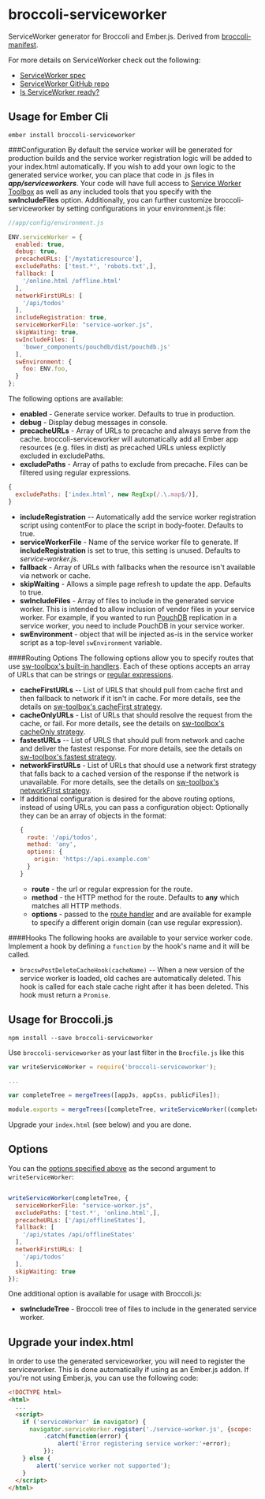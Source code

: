 broccoli-serviceworker
=================

ServiceWorker generator for Broccoli and Ember.js.  Derived from [broccoli-manifest](https://github.com/racido/broccoli-manifest).

For more details on ServiceWorker check out the following:
* [ServiceWorker spec](https://slightlyoff.github.io/ServiceWorker/spec/service_worker/)
* [ServiceWorker GitHub repo](https://github.com/slightlyoff/ServiceWorker)
* [Is ServiceWorker ready?](https://jakearchibald.github.io/isserviceworkerready/)

Usage for Ember Cli
-------------------

`ember install broccoli-serviceworker`

###Configuration
By default the service worker will be generated for production builds and the service worker registration logic will be added to your index.html automatically.  If you wish to add your own logic to the generated service worker, you can place that code in .js files in ***app/serviceworkers***.  Your code will have full access to [Service Worker Toolbox](https://github.com/GoogleChrome/sw-toolbox) as well as any included tools that you specify with the **swIncludeFiles** option.  Additionally, you can further customize broccoli-serviceworker by setting configurations in your environment.js file:
```JavaScript
//app/config/environment.js

ENV.serviceWorker = {
  enabled: true,
  debug: true,
  precacheURLs: ['/mystaticresource'],
  excludePaths: ['test.*', 'robots.txt',],
  fallback: [
    '/online.html /offline.html'
  ],
  networkFirstURLs: [
    '/api/todos'
  ],
  includeRegistration: true,
  serviceWorkerFile: "service-worker.js",
  skipWaiting: true,
  swIncludeFiles: [
    'bower_components/pouchdb/dist/pouchdb.js'
  ],
  swEnvironment: {
    foo: ENV.foo,
  }
};
```
The following options are available:
* **enabled** - Generate service worker.  Defaults to true in production.
* **debug** - Display debug messages in console.
* **precacheURLs** - Array of URLs to precache and always serve from the cache.  broccoli-serviceworker will automatically add all Ember app resources (e.g. files in dist) as precached URLs unless explictly excluded in excludePaths.
* **excludePaths** - Array of paths to exclude from precache.  Files can be filtered using regular expressions.
```JavaScript
{
  excludePaths: ['index.html', new RegExp(/.\.map$/)],
}
```
* **includeRegistration** -- Automatically add the service worker registration script using contentFor to place the script in body-footer.  Defaults to true.
* **serviceWorkerFile** - Name of the service worker file to generate.  If **includeRegistration** is set to true, this setting is unused.  Defaults to *service-worker.js*.
* **fallback** - Array of URLs with fallbacks when the resource isn't available via network or cache.
* **skipWaiting** - Allows a simple page refresh to update the app.  Defaults to true.
* **swIncludeFiles** - Array of files to include in the generated service worker.  This is intended to allow inclusion of vendor files in your service worker.  For example, if you wanted to run [PouchDB](http://pouchdb.com/) replication in a service worker, you need to include PouchDB in your service worker.
* **swEnvironment** - object that will be injected as-is in the service worker script as a top-level `swEnvironment` variable.

####Routing Options
The following options allow you to specify routes that use [sw-toolbox's built-in handlers](https://github.com/GoogleChrome/sw-toolbox#built-in-handlers).  Each of these options accepts an array of URLs that can be strings or [regular expressions](https://github.com/GoogleChrome/sw-toolbox#regular-expression-routes).
* **cacheFirstURLs** -- List of URLS that should pull from cache first and then fallback to network if it isn't in cache.  For more details, see the details on [sw-toolbox's cacheFirst strategy](https://github.com/GoogleChrome/sw-toolbox#toolboxcachefirst).
* **cacheOnlyURLs** - List of URLs that should resolve the request from the cache, or fail.  For more details, see the details on [sw-toolbox's cacheOnly strategy](https://github.com/GoogleChrome/sw-toolbox#toolboxcacheonly).
* **fastestURLs** -- List of URLS that should pull from network and cache and deliver the fastest response.  For more details, see the details on [sw-toolbox's fastest strategy](https://github.com/GoogleChrome/sw-toolbox#toolboxfastest).
* **networkFirstURLs** - List of URLs that should use a network first strategy that falls back to a cached version of the response if the network is unavailable.  For more details, see the details on [sw-toolbox's networkFirst strategy](https://github.com/GoogleChrome/sw-toolbox#user-content-toolboxnetworkfirst).
* If additional configuration is desired for the above routing options, instead of using URLs, you can pass a configuration object:
  Optionally they can be an array of objects in the format:
  ```javascript
  {
    route: '/api/todos',
    method: 'any',
    options: {
      origin: 'https://api.example.com'
    }
  }
  ```
  * **route** - the url or regular expression for the route.
  * **method** - the HTTP method for the route.  Defaults to **any** which matches all HTTP methods.
  * **options** - passed to the [route handler](https://github.com/GoogleChrome/sw-toolbox#methods) and are available for example to specify a different origin domain (can use regular expression).

####Hooks
The following hooks are available to your service worker code. Implement a hook by defining a `function` by the hook's name and it will be called.

* `brocswPostDeleteCacheHook(cacheName)` -- When a new version of the service worker is loaded, old caches are automatically deleted. This hook is called for each stale cache right after it has been deleted. This hook must return a `Promise`.

Usage for Broccoli.js
---------------------

`npm install --save broccoli-serviceworker`

Use `broccoli-serviceworker` as your last filter in the `Brocfile.js` like this

```JavaScript
var writeServiceWorker = require('broccoli-serviceworker');

...

var completeTree = mergeTrees([appJs, appCss, publicFiles]);

module.exports = mergeTrees([completeTree, writeServiceWorker((completeTree)]);
```
Upgrade your `index.html` (see below) and you are done.

Options
-------

You can the [options specified above](#configuration) as the second argument to `writeServiceWorker`:

```JavaScript

writeServiceWorker(completeTree, {
  serviceWorkerFile: "service-worker.js",
  excludePaths: ['test.*', 'online.html',],
  precacheURLs: ['/api/offlineStates'],
  fallback: [
    '/api/states /api/offlineStates'
  ],
  networkFirstURLs: [
    '/api/todos'
  ],
  skipWaiting: true
});
```
One additional option is available for usage with Broccoli.js:
* **swIncludeTree** - Broccoli tree of files to include in the generated service worker.

Upgrade your index.html
-----------------------

In order to use the generated serviceworker, you will need to register the serviceworker. This is done automatically if using as an Ember.js addon.
If you're not using Ember.js, you can use the following code:
```HTML
<!DOCTYPE html>
<html>
  ...
  <script>
    if ('serviceWorker' in navigator) {
      navigator.serviceWorker.register('./service-worker.js', {scope: './'})
          .catch(function(error) {
              alert('Error registering service worker:'+error);
          });
    } else {
        alert('service worker not supported');
    }
  </script>
</html>
```
